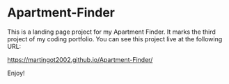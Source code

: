 # Apartment-Finder
This is a landing page project for my Apartment Finder.
It marks the third project of my coding portfolio.
You can see this project live at the following URL:

https://martingot2002.github.io/Apartment-Finder/

Enjoy!
